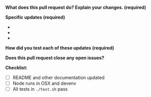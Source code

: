 **What does this pull request do? Explain your changes. (required)**
<!-- A clear and concise description of what this pull request does. -->

**Specific updates (required)**
<!--- List out all significant updates your code introduces -->
- 
- 
- 

**How did you test each of these updates (required)**
<!-- A detailed description of how you tested your code changes. Include details of your testing environment, and the tests you ran to see how your change affects other areas of the code, etc. -->


**Does this pull request close any open issues?**
<!-- Fixes # -->


**Checklist:**
<!--- Go over all the following points, and put an `x` in all the boxes that apply. -->
<!--- If you're unsure about any of these, don't hesitate to ask. We're here to help! -->
- [ ] README and other documentation updated
- [ ] Node runs in OSX and devenv
- [ ] All tests in `./test.sh` pass
